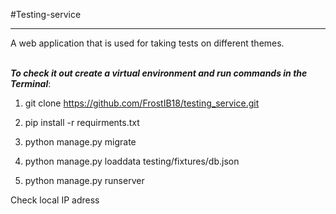 #Testing-service
___
A web application that is used for taking tests on different themes.
<br><br>

***To check it out create a virtual environment and run commands in the Terminal***:

1. git clone https://github.com/FrostIB18/testing_service.git 


2. pip install -r requirments.txt <br>


4. python manage.py migrate <br>


3. python manage.py loaddata testing/fixtures/db.json <br>


4. python manage.py runserver <br>

Check local IP adress